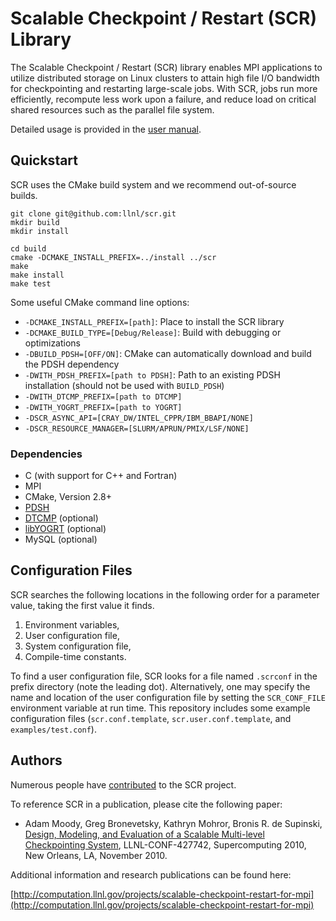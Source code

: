 # Scalable Checkpoint / Restart (SCR) Library

The Scalable Checkpoint / Restart (SCR) library enables MPI applications
to utilize distributed storage on Linux clusters to attain high file I/O
bandwidth for checkpointing and restarting large-scale jobs. With SCR,
jobs run more efficiently, recompute less work upon a failure, and reduce
load on critical shared resources such as the parallel file system.

Detailed usage is provided in the [user manual](http://scr.readthedocs.io/en/latest).

## Quickstart

SCR uses the CMake build system and we recommend out-of-source builds.

```shell
git clone git@github.com:llnl/scr.git
mkdir build
mkdir install

cd build
cmake -DCMAKE_INSTALL_PREFIX=../install ../scr
make
make install
make test
```

Some useful CMake command line options:

- `-DCMAKE_INSTALL_PREFIX=[path]`: Place to install the SCR library
- `-DCMAKE_BUILD_TYPE=[Debug/Release]`: Build with debugging or optimizations
- `-DBUILD_PDSH=[OFF/ON]`: CMake can automatically download and build the PDSH dependency
- `-DWITH_PDSH_PREFIX=[path to PDSH]`: Path to an existing PDSH installation (should not be used with `BUILD_PDSH`)
- `-DWITH_DTCMP_PREFIX=[path to DTCMP]`
- `-DWITH_YOGRT_PREFIX=[path to YOGRT]`
- `-DSCR_ASYNC_API=[CRAY_DW/INTEL_CPPR/IBM_BBAPI/NONE]`
- `-DSCR_RESOURCE_MANAGER=[SLURM/APRUN/PMIX/LSF/NONE]`

### Dependencies

- C (with support for C++ and Fortran)
- MPI
- CMake, Version 2.8+
- [PDSH](https://github.com/grondo/pdsh)
- [DTCMP](https://github.com/llnl/dtcmp) (optional)
- [libYOGRT](https://github.com/llnl/libyogrt) (optional)
- MySQL (optional)

## Configuration Files

SCR searches the following locations in the following order for a parameter value, taking the first value it finds.

1. Environment variables,
2. User configuration file,
3. System configuration file,
4. Compile-time constants.

To find a user configuration file, SCR looks for a file named `.scrconf` in the prefix directory (note the leading dot).
Alternatively, one may specify the name and location of the user configuration file by setting the `SCR_CONF_FILE` environment variable at run time.
This repository includes some example configuration files (`scr.conf.template`, `scr.user.conf.template`, and `examples/test.conf`).

## Authors

Numerous people have [contributed](https://github.com/llnl/scr/graphs/contributors) to the SCR project.

To reference SCR in a publication, please cite the following paper:

* Adam Moody, Greg Bronevetsky, Kathryn Mohror, Bronis R. de Supinski, [Design, Modeling, and Evaluation of a Scalable Multi-level Checkpointing System](http://dl.acm.org/citation.cfm?id=1884666), LLNL-CONF-427742, Supercomputing 2010, New Orleans, LA, November 2010.

Additional information and research publications can be found here:

[http://computation.llnl.gov/projects/scalable-checkpoint-restart-for-mpi](http://computation.llnl.gov/projects/scalable-checkpoint-restart-for-mpi)
